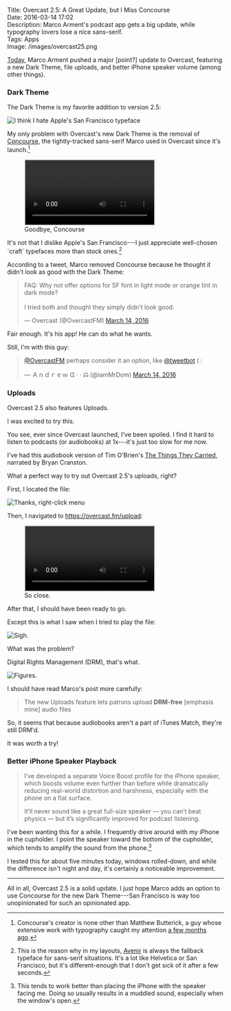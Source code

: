 Title: Overcast 2.5: A Great Update, but I Miss Concourse  
Date: 2016-03-14 17:02  
Description: Marco Arment's podcast app gets a big update, while typography lovers lose a nice sans-serif.  
Tags: Apps  
Image: /images/overcast25.png  

[Today][1], Marco Arment pushed a major [point?] update to Overcast, featuring a new Dark Theme, file uploads, and better iPhone speaker volume (among other things).

### Dark Theme

The Dark Theme is my favorite addition to version 2.5:

![I think I hate Apple's San Francisco typeface][2]
<!-- {.border} -->

My only problem with Overcast's new Dark Theme is the removal of [Concourse][3], the tightly-tracked sans-serif Marco used in Overcast since it's launch.[^1]

<figure>	
	<video controls autoplay loop title="Switching between Dark Theme and regular theme in Overcast 2.5" style="border: 0.2em solid lightgray">
  		<source src="/movies/switching.m4v" type="video/mp4">
Your browser does not support the video tag, probably because it sucks.
	</video>
	<figcaption>Goodbye, Concourse</figcaption>
</figure>

It's not that I dislike Apple's San Francisco---I just appreciate well-chosen \`craft\` typefaces more than stock ones.[^2]

According to a tweet, Marco removed Concourse because he thought it didn't look as good with the Dark Theme:

<blockquote class="twitter-tweet" data-lang="en"><p lang="en" dir="ltr">FAQ: Why not offer options for SF font in light mode or orange tint in dark mode?<br><br>I tried both and thought they simply didn’t look good.</p>&mdash; Overcast (@OvercastFM) <a href="https://twitter.com/OvercastFM/status/709505284012687364" title="Permalink to tweet">March 14, 2016</a></blockquote>

Fair enough. It's his app! He can do what he wants.

Still, I'm with this guy:

<blockquote class="twitter-tweet" data-lang="en"><p lang="en" dir="ltr"><a href="https://twitter.com/OvercastFM" title="Overcast on Twitter">@OvercastFM</a> perhaps consider it an option, like <a href="https://twitter.com/tweetbot" title="Tweetbot on Twitter">@tweetbot</a> ( :</p>&mdash; Ａｎｄｒｅｗ ᗧ · · ᗣ (@iamMrDom) <a href="https://twitter.com/iamMrDom/status/709505695847096320" title="Permalink to tweet">March 14, 2016</a></blockquote>

### Uploads

Overcast 2.5 also features Uploads.

I was excited to try this.

You see, ever since Overcast launched, I've been spoiled. I find it hard to listen to podcasts (or audiobooks) at 1x---it's just too slow for me now.

I've had this audiobook version of Tim O'Brien's [The Things They Carried][4], narrated by Bryan Cranston.

What a perfect way to try out Overcast 2.5's uploads, right?

First, I located the file:

![Thanks, right-click menu][5]
<!-- {.border} -->

Then, I navigated to <https://overcast.fm/upload>:

<figure>
	<video controls autoplay loop title="Uploading The Things They Carried" style="border: 0.2em solid lightgray">
  		<source src="/movies/overcastupload.mp4" type="video/mp4">
Your browser does not support the video tag, probably because it sucks.
	</video>
	<figcaption>So close.</figcaption>
</figure>

After that, I should have been ready to go.

Except this is what I saw when I tried to play the file:

![Sigh.][6]
<!-- {.border} -->

What was the problem?

Digital Rights Management (DRM), that's what.

![Figures.][7]
<!-- {style="width: 100%;"} -->

I should have read Marco's post more carefully:

> The new Uploads feature lets patrons upload **DRM-free** [emphasis mine] audio files

So, it seems that because audiobooks aren't a part of iTunes Match, they're still DRM'd.

It was worth a try!

### Better iPhone Speaker Playback

> I’ve developed a separate Voice Boost profile for the iPhone speaker, which boosts volume even further than before while dramatically reducing real-world distortion and harshness, especially with the phone on a flat surface.
>
> It’ll never sound like a great full-size speaker — you can’t beat physics — but it’s significantly improved for podcast listening.

I've been wanting this for a while. I frequently drive around with my iPhone in the cupholder. I point the speaker toward the bottom of the cupholder, which tends to amplify the sound from the phone.[^3]

I tested this for about five minutes today, windows rolled-down, and while the difference isn't night and day, it's certainly a noticeable improvement.

***

All in all, Overcast 2.5 is a solid update. I just hope Marco adds an option to use Concourse for the new Dark Theme---San Francisco is way too unopinionated for such an opinionated app.

[^1]: Concourse's creator is none other than Matthew Butterick, a guy whose extensive work with typography caught my attention [a few months ago][a].
[^2]: This is the reason why in my layouts, [Avenir][b] is always the fallback typeface for sans-serif situations. It's a lot like Helvetica or San Francisco, but it's different-enough that I don't get sick of it after a few seconds.
[^3]: This tends to work better than placing the iPhone with the speaker facing me. Doing so usually results in a muddled sound, especially when the window's open.

[a]: /2015/8/25/how-practical-typography-helped-me-be-a-better-writer "My post on Butterick's Practical Typography"
[b]: https://en.wikipedia.org/wiki/Avenir_(typeface) "Wikipedia: Avenir"

[1]: https://marco.org/2016/03/14/overcast25 "Marco's post on Overcast 2.05"
[2]: /images/overcast25.png "Yup, I hate it."
[3]: http://concoursefont.com "Matthew Butterick's Concourse"
[4]: https://geo.itunes.apple.com/us/audiobook/things-they-carried-unabridged/id725140015?at=1l3vx9s "The Things They Carried on iTunes"
[5]: /images/thethings.png "Finding the file via the right-click menu"
[6]: /images/overcastuploadsnope.png "Can't play the file"
[7]: /images/screwyoudrm.png "DRM is the death of me"